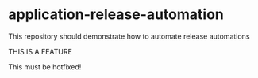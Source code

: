 # application-release-automation
This repository should demonstrate how to automate release automations

THIS IS A FEATURE

This must be hotfixed!
